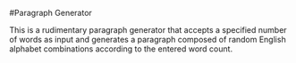 #Paragraph Generator

This is a rudimentary paragraph generator that accepts a specified number of words as input and generates a paragraph composed of random English alphabet combinations according to the entered word count.
